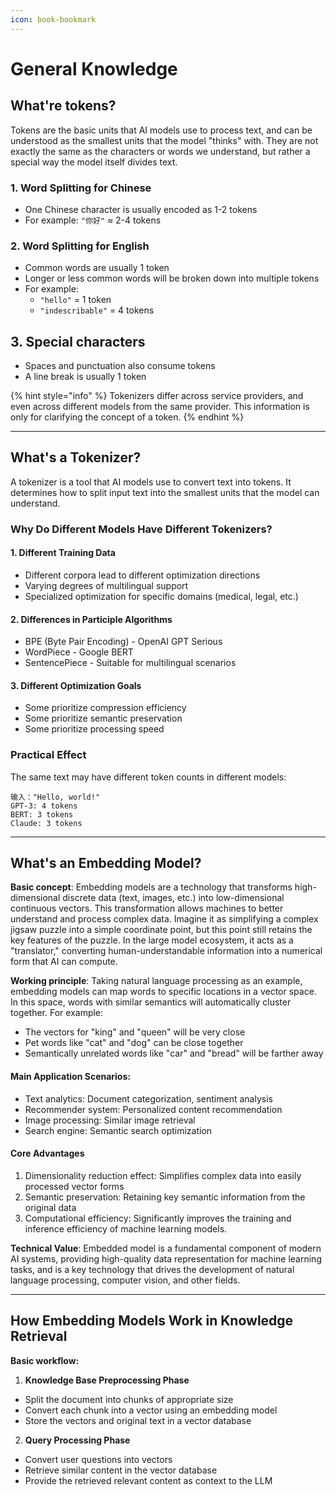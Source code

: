 ```yaml
---
icon: book-bookmark
---
```


# General Knowledge

## What're tokens?

Tokens are the basic units that AI models use to process text, and can be understood as the smallest units that the model "thinks" with. They are not exactly the same as the characters or words we understand, but rather a special way the model itself divides text.

### 1. Word Splitting for Chinese

* One Chinese character is usually encoded as 1-2 tokens
* For example: `"你好"` ≈ 2-4 tokens

### 2. Word Splitting for English

* Common words are usually 1 token
* Longer or less common words will be broken down into multiple tokens
* For example:
  * `"hello"` = 1 token
  * `"indescribable"` = 4 tokens

## 3. Special characters

* Spaces and punctuation also consume tokens
* A line break is usually 1 token

{% hint style="info" %}
Tokenizers differ across service providers, and even across different models from the same provider. This information is only for clarifying the concept of a token.
{% endhint %}

***



## What's a Tokenizer?

A tokenizer is a tool that AI models use to convert text into tokens. It determines how to split input text into the smallest units that the model can understand.

### Why Do Different Models Have Different Tokenizers?

#### 1. Different Training Data

* Different corpora lead to different optimization directions
* Varying degrees of multilingual support
* Specialized optimization for specific domains (medical, legal, etc.)

#### 2. Differences in Participle Algorithms

* BPE (Byte Pair Encoding) - OpenAI GPT Serious
* WordPiece - Google BERT
* SentencePiece - Suitable for multilingual scenarios

#### 3. Different Optimization Goals

* Some prioritize compression efficiency
* Some prioritize semantic preservation
* Some prioritize processing speed

### Practical Effect

The same text may have different token counts in different models:



```
输入："Hello, world!"
GPT-3: 4 tokens
BERT: 3 tokens
Claude: 3 tokens
```

***



## What's an Embedding Model?

**Basic concept**: Embedding models are a technology that transforms high-dimensional discrete data (text, images, etc.) into low-dimensional continuous vectors. This transformation allows machines to better understand and process complex data. Imagine it as simplifying a complex jigsaw puzzle into a simple coordinate point, but this point still retains the key features of the puzzle. In the large model ecosystem, it acts as a "translator," converting human-understandable information into a numerical form that AI can compute.

**Working principle**: Taking natural language processing as an example, embedding models can map words to specific locations in a vector space. In this space, words with similar semantics will automatically cluster together. For example:

* The vectors for "king" and "queen" will be very close
* Pet words like "cat" and "dog" can be close together
* Semantically unrelated words like "car" and "bread" will be farther away

#### Main Application Scenarios:

* Text analytics: Document categorization, sentiment analysis
* Recommender system: Personalized content recommendation
* Image processing: Similar image retrieval
* Search engine: Semantic search optimization

#### Core Advantages

1. Dimensionality reduction effect: Simplifies complex data into easily processed vector forms
2. Semantic preservation: Retaining key semantic information from the original data
3. Computational efficiency: Significantly improves the training and inference efficiency of machine learning models.

**Technical Value**: Embedded model is a fundamental component of modern AI systems, providing high-quality data representation for machine learning tasks, and is a key technology that drives the development of natural language processing, computer vision, and other fields.

***



## How Embedding Models Work in Knowledge Retrieval

**Basic workflow:**

1. **Knowledge Base Preprocessing Phase**

* Split the document into chunks of appropriate size
* Convert each chunk into a vector using an embedding model
* Store the vectors and original text in a vector database

2. **Query Processing Phase**

* Convert user questions into vectors
* Retrieve similar content in the vector database
* Provide the retrieved relevant content as context to the LLM
